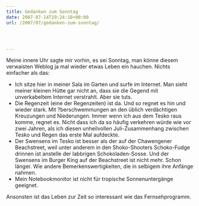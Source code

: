 ```yaml
---
title: Gedanken zum Sonntag
date: 2007-07-14T19:24:18+00:00
url: /2007/07/gedanken-zum-sonntag/




---
```

Meine innere Uhr sagte mir vorhin, es sei Sonntag, man könne diesem verwaisten Weblog ja mal wieder etwas Leben ein hauchen. Nichts einfacher als das:

* Ich sitze hier in meiner Sala im Garten und surfe im Internet. Man sieht meiner kleinen Hütte gar nicht an, dass sie die Gegend mit unverkabeltem Internet verstrahlt. Aber sie tuts.
* Die Regenzeit (eine der Regenzeiten) ist da. Und so regnet es hin und wieder stark. Mit ?berschwemmungen an den üblich verdächtigen Kreuzungen und Niederungen. Immer wenn ich aus dem Tesko raus komme, regnet es. Nicht dass ich da so häufig verkehren würde wie vor zwei Jahren, als ich diesen unheilvollen Juli-Zusammenhang zwischen Tesko und Regen das erste Mal aufdeckte.
* Der Swensens im Tesko ist besser als der auf der Chawengener Beachstreet, weil unter anderem in den Shoko-Shooters Schoko-Fudge drinnen ist anstelle der labbrigen Schokoladen-Sosse. Und der Swensens im Burger King auf der Beachstreet ist nicht mehr. Schon länger. Wie andere Bemerkenswertigkeiten, die in selbigem ihre Anfänge nahmen.
* Mein Notebookmonitor ist nicht für tropische Sonnenuntergänge geeignet.

Ansonsten ist das Leben zur Zeit so interessant wie das Fernsehprogramm.
